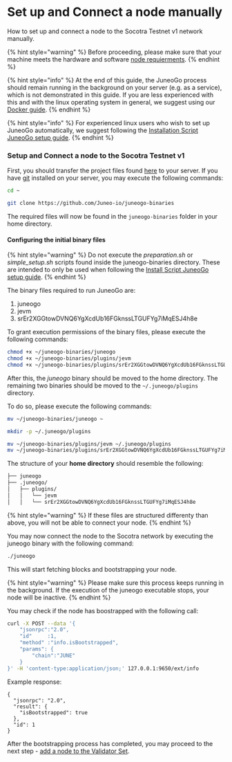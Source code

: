 # Set up and Connect a node manually

How to set up and connect a node to the Socotra Testnet v1 network manually.

{% hint style="warning" %}
Before proceeding, please make sure that your machine meets the hardware and software [node requierments](node-requirements.md).
{% endhint %}

{% hint style="info" %}
At the end of this guide, the JuneoGo process should remain running in the background on your server (e.g. as a service), which is not demonstrated in this guide. If you are less experienced with this and with the linux operating system in general, we suggest using our [Docker guide](set-up-and-connect-a-node-with-docker.md).
{% endhint %}

{% hint style="info" %}
For experienced linux users who wish to set up JuneoGo automatically, we suggest following the [Installation Script JuneoGo setup guide](set-up-and-connect-a-node.md).
{% endhint %}

### Setup and Connect a node to the Socotra Testnet v1[​](https://docs.avax.network/nodes/build/run-avalanche-node-manually#run-an-avalanche-node) <a href="#run-an-avalanche-node" id="run-an-avalanche-node"></a>

First, you should transfer the project files found [here](https://github.com/Juneo-io/juneogo-binaries) to your server. If you have [git](https://git-scm.com/) installed on your server, you may execute the following commands:

```bash
cd ~

git clone https://github.com/Juneo-io/juneogo-binaries
```

The required files will now be found in the `juneogo-binaries` folder in your home directory.

#### Configuring the initial binary files

{% hint style="warning" %}
Do not execute the _preparation.sh_ or _simple\_setup.sh_ scripts found inside the juneogo-binaries directory. These are intended to only be used when following the [Install Script JuneoGo setup guide](set-up-and-connect-a-node.md).
{% endhint %}

The binary files required to run JuneoGo are:

1. juneogo
2. jevm
3. srEr2XGGtowDVNQ6YgXcdUb16FGknssLTGUFYg7iMqESJ4h8e

To grant execution permissions of the binary files, please execute the following commands:

```bash
chmod +x ~/juneogo-binaries/juneogo
chmod +x ~/juneogo-binaries/plugins/jevm
chmod +x ~/juneogo-binaries/plugins/srEr2XGGtowDVNQ6YgXcdUb16FGknssLTGUFYg7iMqESJ4h8e
```

After this, the _juneogo_ binary should be moved to the home directory. The remaining two binaries should be moved to the `~/.juneogo/plugins` directory.

To do so, please execute the following commands:

```bash
mv ~/juneogo-binaries/juneogo ~

mkdir -p ~/.juneogo/plugins

mv ~/juneogo-binaries/plugins/jevm ~/.juneogo/plugins
mv ~/juneogo-binaries/plugins/srEr2XGGtowDVNQ6YgXcdUb16FGknssLTGUFYg7iMqESJ4h8e ~/.juneogo/plugins
```

The structure of your **home directory** should resemble the following:

```bash
├── juneogo
├── .juneogo/
│   ├── plugins/
│   │   └── jevm
│   │   └── srEr2XGGtowDVNQ6YgXcdUb16FGknssLTGUFYg7iMqESJ4h8e
```

{% hint style="warning" %}
If these files are structured differenty than above, you will not be able to connect your node.
{% endhint %}

You may now connect the node to the Socotra network by executing the juneogo binary with the following command:

```sh
./juneogo
```

This will start fetching blocks and bootstrapping your node.

{% hint style="warning" %}
Please make sure this process keeps running in the background. If the execution of the juneogo executable stops, your node will be inactive.
{% endhint %}

You may check if the node has boostrapped with the following call:

```sh
curl -X POST --data '{
    "jsonrpc":"2.0",
    "id"     :1,
    "method" :"info.isBootstrapped",
    "params": {
        "chain":"JUNE"
    }
}' -H 'content-type:application/json;' 127.0.0.1:9650/ext/info
```

Example response:

```
{
  "jsonrpc": "2.0",
  "result": {
    "isBootstrapped": true
  },
  "id": 1
}
```

After the bootstrapping process has completed, you may proceed to the next step - [add a node to the Validator Set](../validate/add-a-validator.md).
